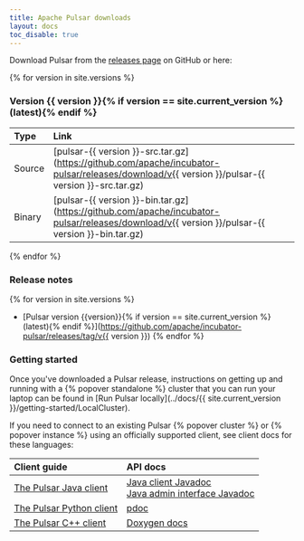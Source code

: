 ```yaml
---
title: Apache Pulsar downloads
layout: docs
toc_disable: true
---
```


Download Pulsar from the [releases page](https://github.com/apache/incubator-pulsar/releases) on GitHub or here:

{% for version in site.versions %}
### Version {{ version }}{% if version == site.current_version %} (latest){% endif %}

Type   | Link
:------|:----
Source | [pulsar-{{ version }}-src.tar.gz](https://github.com/apache/incubator-pulsar/releases/download/v{{ version }}/pulsar-{{ version }}-src.tar.gz) |
Binary | [pulsar-{{ version }}-bin.tar.gz](https://github.com/apache/incubator-pulsar/releases/download/v{{ version }}/pulsar-{{ version }}-bin.tar.gz) |
{% endfor %}

### Release notes

{% for version in site.versions %}
* [Pulsar version {{version}}{% if version == site.current_version %} (latest){% endif %}](https://github.com/apache/incubator-pulsar/releases/tag/v{{ version }})
{% endfor %}

### Getting started

Once you've downloaded a Pulsar release, instructions on getting up and running with a {% popover standalone %} cluster that you can run your laptop can be found in [Run Pulsar locally](../docs/{{ site.current_version }}/getting-started/LocalCluster).

If you need to connect to an existing Pulsar {% popover cluster %} or {% popover instance %} using an officially supported client, see client docs for these languages:

Client guide | API docs
:------------|:--------
[The Pulsar Java client](../docs/latest/clients/Java) | [Java client Javadoc](../api/client)<br />[Java admin interface Javadoc](../api/admin)
[The Pulsar Python client](../docs/latest/clients/Python) | [pdoc](../api/python)
[The Pulsar C++ client](../docs/latest/clients/Cpp) | [Doxygen docs](../api/cpp)